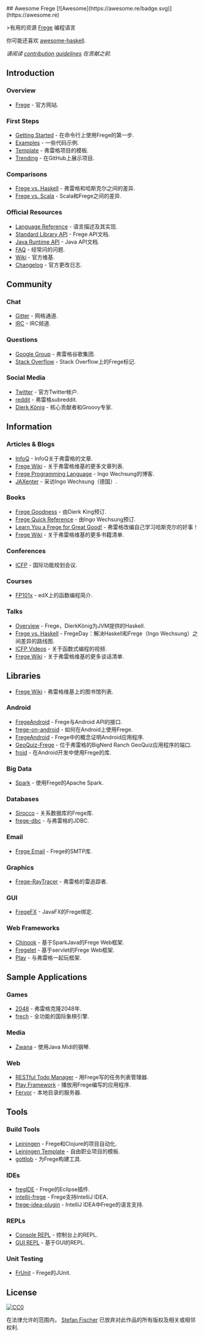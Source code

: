 <div class="github-widget" data-repo="sfischer13/awesome-frege"></div>
<script async src="https://pagead2.googlesyndication.com/pagead/js/adsbygoogle.js"></script><ins class="adsbygoogle" style="display:block" data-ad-client="ca-pub-6890694312814945" data-ad-slot="5473692530" data-ad-format="auto"  data-full-width-responsive="true"></ins><script>(adsbygoogle = window.adsbygoogle || []).push({});</script>
## Awesome Frege [![Awesome](https://awesome.re/badge.svg)](https://awesome.re)

&gt;有用的资源 [Frege](https://github.com/Frege/frege) 编程语言

你可能还喜欢 [awesome-haskell](https://github.com/krispo/awesome-haskell).

*请阅读 [contribution guidelines](https://github.com/sfischer13/awesome-frege/blob/master/contributing.md) 在贡献之前.*


<!-- START doctoc generated TOC please keep comment here to allow auto update -->
<!-- DON'T EDIT THIS SECTION, INSTEAD RE-RUN doctoc TO UPDATE -->



<!-- END doctoc generated TOC please keep comment here to allow auto update -->

## Introduction

### Overview

- [Frege](https://github.com/Frege/frege) - 官方网站.

### First Steps

- [Getting Started](https://github.com/Frege/frege/wiki/Getting-Started) - 在命令行上使用Frege的第一步.
- [Examples](https://github.com/Frege/frege/tree/master/examples) - 一些代码示例.
- [Template](https://github.com/tfausak/fregexample) - 弗雷格项目的模板.
- [Trending](https://github.com/trending?l=frege) - 在GitHub上展示项目.

### Comparisons

- [Frege vs. Haskell](https://github.com/Frege/frege/wiki/Differences-between-Frege-and-Haskell) - 弗雷格和哈斯克尔之间的差异.
- [Frege vs. Scala](https://stackoverflow.com/questions/17905322/what-are-the-main-differences-between-scala-and-frege-in-programming-paradigms) -  Scala和Frege之间的差异.

### Official Resources

- [Language Reference](http://www.frege-lang.org/doc/Language.pdf) - 语言描述及其实现.
- [Standard Library API](http://www.frege-lang.org/doc/fregedoc.html) -  Frege API文档.
- [Java Runtime API](http://www.frege-lang.org/doc/index.html) -  Java API文档.
- [FAQ](https://github.com/Frege/frege/wiki/Frequently-Asked-Questions) - 经常问的问题.
- [Wiki](https://github.com/Frege/frege/wiki) - 官方维基.
- [Changelog](https://github.com/Frege/frege/wiki/New-or-Changed-Features) - 官方更改日志.

## Community

### Chat

- [Gitter](https://gitter.im/Frege/frege) - 网格通道.
- [IRC](https://webchat.freenode.net/?channels=%23frege) -  IRC频道.

### Questions

- [Google Group](https://groups.google.com/forum/#!forum/frege-programming-language) - 弗雷格谷歌集团.
- [Stack Overflow](https://stackoverflow.com/questions/tagged/frege) -  Stack Overflow上的Frege标记.

### Social Media

- [Twitter](https://twitter.com/fregelang) - 官方Twitter帐户.
- [reddit](https://www.reddit.com/r/frege/) - 弗雷格subreddit.
- [Dierk König](https://twitter.com/mittie) - 核心贡献者和Groovy专家.

## Information

### Articles & Blogs

- [InfoQ](https://www.infoq.com/news/2015/08/frege-haskell-for-jvm) -  InfoQ关于弗雷格的文章.
- [Frege Wiki](https://github.com/Frege/frege/wiki/Articles) - 关于弗雷格维基的更多文章列表.
- [Frege Programming Language](http://fregepl.blogspot.com) -  Ingo Wechsung的博客.
- [JAXenter](https://jaxenter.de/frege-haskell-jvm-54617) - 采访Ingo Wechsung（德国）.

### Books

- [Frege Goodness](https://www.gitbook.com/book/dierk/fregegoodness/details) - 由Dierk King预订.
- [Frege Quick Reference](https://www.gitbook.com/book/ingo60/frege-quick-reference/details) - 由Ingo Wechsung预订.
- [Learn You a Frege for Great Good!](https://github.com/y-taka-23/learn-you-a-frege) - 弗雷格改编自己学习哈斯克尔的好事！
- [Frege Wiki](https://github.com/Frege/frege/wiki/Books) - 关于弗雷格维基的更多书籍清单.

### Conferences

- [ICFP](http://www.icfpconference.org/) - 国际功能规划会议.

### Courses

- [FP101x](https://www.edx.org/course/introduction-functional-programming-delftx-fp101x-0) -  edX上的函数编程简介.

### Talks

- [Overview](https://www.youtube.com/watch?v=1P1-HXNfFPc) -  Frege，DierkKönig为JVM提供的Haskell.
- [Frege vs. Haskell](https://www.youtube.com/watch?v=o2qwNlVeyA4) -  FregeDay：解决Haskell和Frege（Ingo Wechsung）之间差异的路线图.
- [ICFP Videos](https://www.youtube.com/channel/UCwRL68qZFfub1Ep1EScfmBw) - 关于函数式编程的视频.
- [Frege Wiki](https://github.com/Frege/frege/wiki/Talks) - 关于弗雷格维基的更多谈话清单.

## Libraries

- [Frege Wiki](https://github.com/Frege/frege/wiki/Libraries) - 弗雷格维基上的图书馆列表.

### Android

- [FregeAndroid](https://github.com/trilogysci/FregeAndroid) -  Frege与Android API的接口.
- [frege-on-android](https://github.com/ppelleti/frege-on-android) - 如何在Android上使用Frege.
- [FregeAndroid](https://github.com/mchav/FregeAndroid) -  Frege中的概念证明Android应用程序.
- [GeoQuiz-Frege](https://github.com/mchav/GeoQuiz-Frege) - 位于弗雷格的BigNerd Ranch GeoQuiz应用程序的端口.
- [froid](https://github.com/mchav/froid) - 在Android开发中使用Frege的库.

### Big Data

- [Spark](https://github.com/sw1sh/frege-spark) - 使用Frege的Apache Spark.

### Databases

- [Sirocco](https://github.com/fregelab/sirocco) - 关系数据库的Frege库.
- [frege-dbc](https://github.com/DellCliff/frege-dbc) - 与弗雷格的JDBC.

### Email

- [Frege Email](https://github.com/y-taka-23/frege-email) -  Frege的SMTP库.

### Graphics

- [Frege-RayTracer](https://github.com/mchav/Frege-RayTracer) - 弗雷格的雷追踪者.

### GUI

- [FregeFX](https://github.com/Frege/FregeFX) -  JavaFX的Frege绑定.

### Web Frameworks

- [Chinook](https://github.com/fregelab/chinook) - 基于SparkJava的Frege Web框架.
- [Fregelet](https://github.com/mmhelloworld/fregelet) - 基于servlet的Frege Web框架.
- [Play](https://github.com/mmhelloworld/hello-play-frege) - 与弗雷格一起玩框架.

## Sample Applications

### Games

- [2048](https://github.com/tfausak/fr2048) - 弗雷格克隆2048年.
- [frech](https://github.com/Ingo60/frech) - 全功能的国际象棋引擎.

### Media

- [Zwana](https://github.com/mchav/Zwana) - 使用Java Midi的钢琴.

### Web

- [RESTful Todo Manager](https://github.com/y-taka-23/restful-todo) - 用Frege写的任务列表管理器.
- [Play Framework](https://github.com/mmhelloworld/hello-play-frege) - 播放用Frege编写的应用程序.
- [Fervor](https://github.com/mchav/fervor) - 本地目录的服务器.

## Tools

### Build Tools

- [Leiningen](http://leiningen.org/) -  Frege和Clojure的项目自动化.
- [Leiningen Template](https://github.com/Frege/frege-lein-template) - 自由职业项目的模板.
- [gottlob](https://github.com/mchav/gottlob) - 为Frege构建工具.

### IDEs

- [fregIDE](https://github.com/Frege/eclipse-plugin/wiki/fregIDE-Tutorial) -  Frege的Eclipse插件.
- [intellij-frege](https://github.com/carymrobbins/intellij-frege) -  Frege支持IntelliJ IDEA.
- [frege-idea-plugin](https://github.com/Dierk/frege-idea-plugin) -  IntelliJ IDEA中Frege的语言支持.

### REPLs

- [Console REPL](https://github.com/Frege/frege-repl) - 控制台上的REPL.
- [GUI REPL](https://github.com/Dierk/frepl-gui) - 基于GUI的REPL.

### Unit Testing

- [FrUnit](https://github.com/melrief/FrUnit) -  Frege的JUnit.

## License

[![CC0](http://mirrors.creativecommons.org/presskit/buttons/88x31/svg/cc-zero.svg)](https://creativecommons.org/publicdomain/zero/1.0/)

在法律允许的范围内， [Stefan Fischer](https://github.com/sfischer13) 已放弃对此作品的所有版权及相关或相邻权利.
